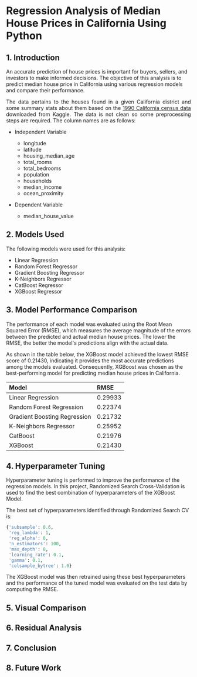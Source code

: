 # Regression Analysis of Median House Prices in California Using Python

## 1. Introduction
An accurate prediction of house prices is important for buyers, sellers, and investors to make informed decisions. The objective of this analysis is to predict median house price in California using various regression models and compare their performance.

<div style="text-align: justify">

The data pertains to the houses found in a given California district and some summary stats about them based on the [1990 California census data](https://www.kaggle.com/datasets/camnugent/california-housing-prices) downloaded from Kaggle. The data is not clean so some preprocessing steps are required. The column names are as follows:

- Independent Variable
    - longitude
    - latitude
    - housing_median_age
    - total_rooms
    - total_bedrooms
    - population
    - households
    - median_income
    - ocean_proximity

- Dependent Variable
    - median_house_value

</div>

## 2. Models Used
The following models were used for this analysis:
- Linear Regression
- Random Forest Regressor
- Gradient Boosting Regressor
- K-Neighbors Regressor
- CatBoost Regressor
- XGBoost Regressor

## 3. Model Performance Comparison
The performance of each model was evaluated using the Root Mean Squared Error (RMSE), which measures the average magnitude of the errors between the predicted and actual median house prices. The lower the RMSE, the better the model's predictions align with the actual data.

As shown in the table below, the XGBoost model achieved the lowest RMSE score of 0.21430, indicating it provides the most accurate predictions among the models evaluated. Consequently, XGBoost was chosen as the best-performing model for predicting median house prices in California.

| Model | RMSE    |
| :---   | :--- |
| Linear Regression | 0.29933   |
| Random Forest Regression | 0.22374   |
| Gradient Boosting Regression | 0.21732   |
| K-Neighbors Regressor | 0.25952   |
| CatBoost | 0.21976   |
| XGBoost | 0.21430   |

## 4. Hyperparameter Tuning
Hyperparameter tuning is performed to improve the performance of the regression models. In this project, Randomized Search Cross-Validation is used to find the best combination of hyperparameters of the XGBoost Model.

The best set of hyperparameters identified through Randomized Search CV is:
```python
{'subsample': 0.6,
 'reg_lambda': 1,
 'reg_alpha': 0,
 'n_estimators': 100,
 'max_depth': 8,
 'learning_rate': 0.1,
 'gamma': 0.1,
 'colsample_bytree': 1.0}
```

The XGBoost model was then retrained using these best hyperparameters and the performance of the tuned model was evaluated on the test data by computing the RMSE.

## 5. Visual Comparison



## 6. Residual Analysis



## 7. Conclusion



## 8. Future Work


